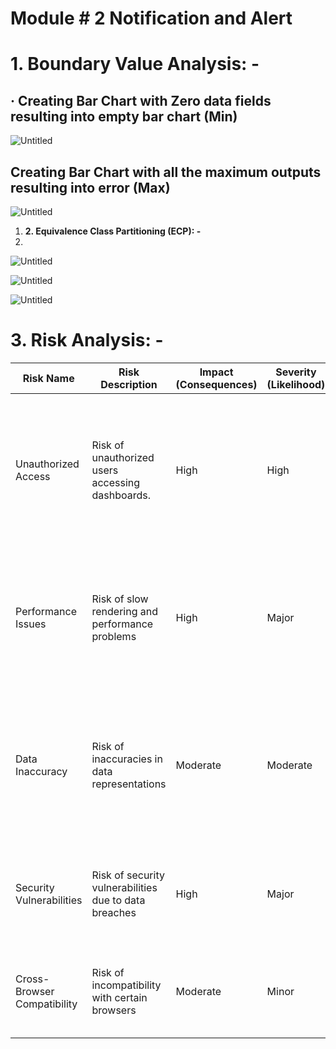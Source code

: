 # Module # 2 Notification and Alert

# 1. Boundary Value Analysis: -

## · Creating Bar Chart with Zero data fields resulting into empty bar chart  (Min)

![Untitled](Module%20#%202%20Notification%20and%20Alert%20a4a26607e49c4113a20c505e479a246a/Untitled.png)

## Creating Bar Chart with all the maximum outputs resulting into error (Max)

![Untitled](Module%20#%202%20Notification%20and%20Alert%20a4a26607e49c4113a20c505e479a246a/Untitled%201.png)

1. **2. Equivalence Class Partitioning (ECP): -**
2. 

![Untitled](Module%20#%202%20Notification%20and%20Alert%20a4a26607e49c4113a20c505e479a246a/Untitled%202.png)

![Untitled](Module%20#%202%20Notification%20and%20Alert%20a4a26607e49c4113a20c505e479a246a/Untitled%203.png)

![Untitled](Module%20#%202%20Notification%20and%20Alert%20a4a26607e49c4113a20c505e479a246a/Untitled%204.png)

# 3. Risk Analysis: -

| Risk Name | Risk Description | Impact (Consequences) | Severity  (Likelihood) | Optimization |
| --- | --- | --- | --- | --- |
| Unauthorized Access | Risk of unauthorized users accessing dashboards. | High | High | Implement robust authentication and authorization mechanisms. - Regularly review and restrict user access permissions. - Limit superuser privileges. |
| Performance Issues | Risk of slow rendering and performance problems | High | Major | Ensure that sensitive data is not exposed in public dashboards. - Implement data masking and encryption. - Conduct periodic data privacy audits. |
| Data Inaccuracy | Risk of inaccuracies in data representations | Moderate | Moderate | - Optimize dashboard rendering by caching data and using efficient queries. - Limit the number of widgets on a dashboard. - Perform load testing. |
| Security Vulnerabilities | Risk of security vulnerabilities due to data breaches | High | Major | - Provide training resources and documentation. - Promote best practices for dashboard creation. |
| Cross-Browser Compatibility | Risk of incompatibility with certain browsers | Moderate | Minor | - Encourage clear data visualization and labeling. - Provide context to minimize misinterpretation |